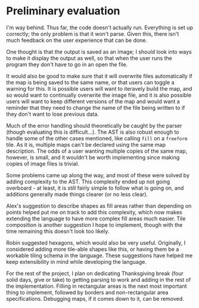 # Preliminary evaluation

I'm way behind.
Thus far, the code doesn't actually run. Everything is set up correctly; the only problem is that it won't parse.
Given this, there isn't much feedback on the user experience that can be done.

One thought is that the output is saved as an image; I should look into ways to make it display the output as well, so that when the user runs the program they don't have to go in an open the file.

It would also be good to make sure that it will overwrite files automatically if the map is being saved to the same name, or that users can toggle a warning for this. It is possible users will want to iteravely build the map, and so would want to continually overwrite the image file, and it is also possible users will want to keep different versions of the map and would want a reminder that they need to change the name of the file being written to if they don't want to lose previous data.

Much of the error handling should theoretically be caught by the parser (though evaluating this is difficult...).
The AST is also robust enough to handle some of the other cases mentioned, like calling `fill` on a `freeform` tile.
As it is, multiple maps can't be declared using the same map description. The odds of a user wanting multiple copies of the same map, however, is small, and it wouldn't be worth implementing since making copies of image files is trivial.

Some problems came up along the way, and most of these were solved by adding complexity to the AST. This complexity ended up not going overboard - at least, it is still fairly simple to follow what is going on, and additions generally made things clearer (or no less clear).

Alex's suggestion to describe shapes as fill areas rather than depending on points helped put me on track to add this complexity, which now makes extending the language to have more complex fill areas much easier. Tile composition is another suggestion I hope to implement, though with the time remaining this doesn't look too likely.

Robin suggested hexagons, which would also be very useful. Originally, I considered adding more tile-able shapes like this, or having them be a workable tiling schema in the language. These suggestions have helped me keep extensibility in mind while developing the language.

For the rest of the project, I plan on dedicating Thanksgiving break (four solid days, give or take) to getting parsing to work and adding in the rest of the implementation.
Filling in rectangular areas is the next most important thing to implement, followed by borders and non-rectangular area specifications. Debugging maps, if it comes down to it, can be removed.
